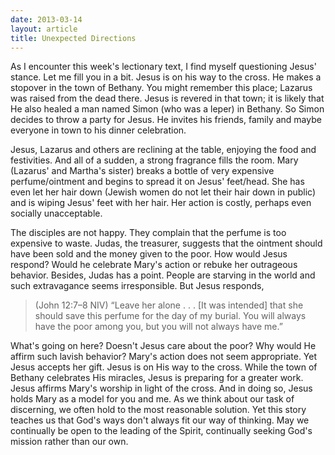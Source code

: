 ```yaml
---
date: 2013-03-14
layout: article
title: Unexpected Directions
---
```


As I encounter this week's lectionary text, I find myself questioning Jesus' stance. Let me fill you in a bit. Jesus is on his way to the cross. He makes a stopover in the town of Bethany. You might remember this place; Lazarus was raised from the dead there. Jesus is revered in that town; it is  likely that He also healed a man named Simon (who was a leper) in Bethany. So Simon decides to throw a party for Jesus. He invites his friends, family and maybe everyone in town to his dinner celebration. 

Jesus, Lazarus and others are reclining at the table, enjoying the food and festivities. And all of a sudden, a strong fragrance fills the room. Mary (Lazarus' and Martha's sister) breaks a bottle of very expensive perfume/ointment and begins to spread it on Jesus' feet/head. She has even let her hair down (Jewish women do not let their hair down in public) and is wiping Jesus' feet with her hair. Her action is costly, perhaps even socially unacceptable.

The disciples are not happy. They complain that the perfume is too expensive to waste. Judas, the treasurer, suggests that the ointment should have been sold and the money given to the poor. How would Jesus respond? Would he celebrate Mary's action or rebuke her outrageous behavior. Besides, Judas has a point. People are starving in the world and such extravagance seems irresponsible. But Jesus responds,

>(John 12:7–8 NIV) “Leave her alone . . . [It was intended] that she should save this perfume for the day of my burial. You will always have the poor among you, but you will not always have me.”

What's going on here? Doesn't Jesus care about the poor? Why would He affirm such lavish behavior? Mary's action does not seem appropriate. Yet Jesus accepts her gift. Jesus is on His way to the cross. While the town of Bethany celebrates His miracles, Jesus is preparing for a greater work. Jesus affirms Mary's worship in light of the cross. And in doing so, Jesus holds Mary as a model for you and me. As we think about our task of discerning, we often hold to the most reasonable solution. Yet this story teaches us that God's ways don't always fit our way of thinking. May we continually be open to the leading of the Spirit, continually seeking God's mission rather than our own.